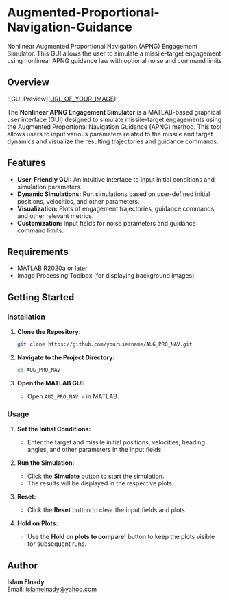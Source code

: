 # Augmented-Proportional-Navigation-Guidance
Nonlinear Augmented Proportional Navigation (APNG) Engagement Simulator. This GUI allows the user to simulate a missile-target engagement using nonlinear APNG guidance law with optional noise and command limits

## Overview

![GUI Preview]([URL_OF_YOUR_IMAGE](https://github.com/isso11/Augmented-Proportional-Navigation-Guidance/blob/main/image.png?raw=true
))

The **Nonlinear APNG Engagement Simulator** is a MATLAB-based graphical user interface (GUI) designed to simulate missile-target engagements using the Augmented Proportional Navigation Guidance (APNG) method. This tool allows users to input various parameters related to the missile and target dynamics and visualize the resulting trajectories and guidance commands.

## Features
- **User-Friendly GUI:** An intuitive interface to input initial conditions and simulation parameters.
- **Dynamic Simulations:** Run simulations based on user-defined initial positions, velocities, and other parameters.
- **Visualization:** Plots of engagement trajectories, guidance commands, and other relevant metrics.
- **Customization:** Input fields for noise parameters and guidance command limits.

## Requirements
- MATLAB R2020a or later
- Image Processing Toolbox (for displaying background images)

## Getting Started

### Installation
1. **Clone the Repository:**
   ```bash
   git clone https://github.com/yourusername/AUG_PRO_NAV.git
   ```

2. **Navigate to the Project Directory:**
   ```bash
   cd AUG_PRO_NAV
   ```

3. **Open the MATLAB GUI:**
   - Open `AUG_PRO_NAV.m` in MATLAB.

### Usage
1. **Set the Initial Conditions:**
   - Enter the target and missile initial positions, velocities, heading angles, and other parameters in the input fields.

2. **Run the Simulation:**
   - Click the **Simulate** button to start the simulation.
   - The results will be displayed in the respective plots.

3. **Reset:**
   - Click the **Reset** button to clear the input fields and plots.

4. **Hold on Plots:**
   - Use the **Hold on plots to compare!** button to keep the plots visible for subsequent runs.


## Author
**Islam Elnady**  
Email: islamelnady@yahoo.com  
